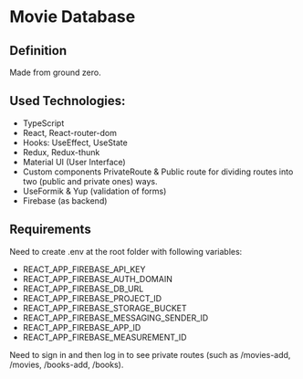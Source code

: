 # Movie Database

## Definition

Made from ground zero.

## Used Technologies:

- TypeScript
- React, React-router-dom
- Hooks: UseEffect, UseState
- Redux, Redux-thunk
- Material UI (User Interface)
- Custom components PrivateRoute & Public route for dividing routes into two (public and private ones) ways.
- UseFormik & Yup (validation of forms)
- Firebase (as backend)

## Requirements

Need to create .env at the root folder with following variables: 

- REACT_APP_FIREBASE_API_KEY 
- REACT_APP_FIREBASE_AUTH_DOMAIN
- REACT_APP_FIREBASE_DB_URL
- REACT_APP_FIREBASE_PROJECT_ID
- REACT_APP_FIREBASE_STORAGE_BUCKET
- REACT_APP_FIREBASE_MESSAGING_SENDER_ID
- REACT_APP_FIREBASE_APP_ID
- REACT_APP_FIREBASE_MEASUREMENT_ID

Need to sign in and then log in to see private routes (such as /movies-add, /movies, /books-add, /books).
